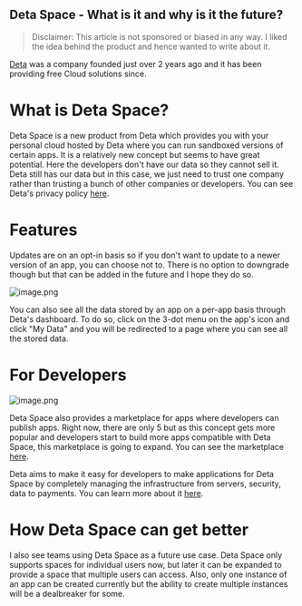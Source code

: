 ## Deta Space - What is it and why is it the future?

> Disclaimer: This article is not sponsored or biased in any way. I liked the idea behind the product and hence wanted to write about it.

[Deta](https://www.deta.sh/) was a company founded just over 2 years ago and it has been providing free Cloud solutions since.

# What is Deta Space?
Deta Space is a new product from Deta which provides you with your personal cloud hosted by Deta where you can run sandboxed versions of certain apps. It is a relatively new concept but seems to have great potential. Here the developers don't have our data so they cannot sell it. Deta still has our data but in this case, we just need to trust one company rather than trusting a bunch of other companies or developers. You can see Deta's privacy policy [here](https://www.deta.sh/privacy).

# Features

Updates are on an opt-in basis so if you don't want to update to a newer version of an app, you can choose not to. There is no option to downgrade though but that can be added in the future and I hope they do so.

![image.png](https://cdn.hashnode.com/res/hashnode/image/upload/v1632666001421/sATiXbC8w.png)

You can also see all the data stored by an app on a per-app basis through Deta's dashboard. To do so, click on the 3-dot menu on the app's icon and click "My Data" and you will be redirected to a page where you can see all the stored data.

# For Developers

![image.png](https://cdn.hashnode.com/res/hashnode/image/upload/v1632666204628/bBAjelQfY.png)

Deta Space also provides a marketplace for apps where developers can publish apps. Right now, there are only 5 but as this concept gets more popular and developers start to build more apps compatible with Deta Space, this marketplace is going to expand. You can see the marketplace [here](https://deta.space/discovery).

Deta aims to make it easy for developers to make applications for Deta Space by completely managing the infrastructure from servers, security, data to payments. You can learn more about it [here](https://www.deta.sh/space). 

# How Deta Space can get better

I also see teams using Deta Space as a future use case. Deta Space only supports spaces for individual users now, but later it can be expanded to provide a space that multiple users can access. Also, only one instance of an app can be created currently but the ability to create multiple instances will be a dealbreaker for some.
